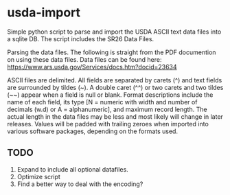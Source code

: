 usda-import
===========

Simple python script to parse and import the USDA ASCII text data files into a sqlite DB. The script includes the SR26 Data Files.

Parsing the data files.
The following is straight from the PDF documention on using these
data files. Data files can be found here: https://www.ars.usda.gov/Services/docs.htm?docid=23634
     
ASCII files are delimited. All fields are separated by carets (^) and text fields are surrounded by tildes (~). A double caret (^^) or two carets and two tildes (~~) appear when a field is null or blank. Format descriptions include the name of each field, its type [N = numeric with width and number of decimals (w.d) or A = alphanumeric], and maximum record length. The actual length in the data files may be less and most likely will change in later releases. Values will be padded with trailing zeroes when imported into various software packages, depending on the formats used.



TODO
----

1. Expand to include all optional datafiles.
2. Optimize script
3. Find a better way to deal with the encoding?